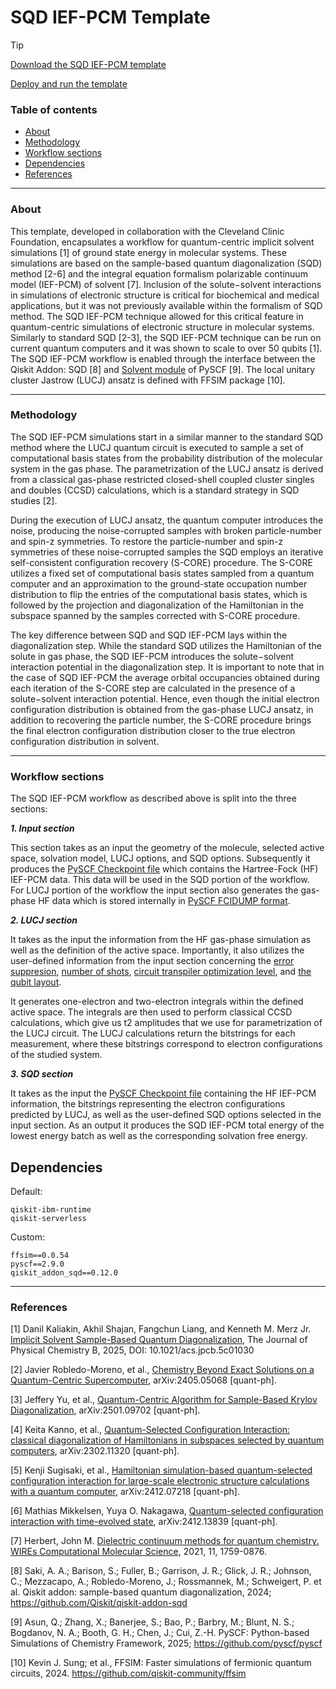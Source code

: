 # SQD IEF-PCM Template

> [!TIP]
> [Download the SQD IEF-PCM template](https://ibm.biz/sqd-pcm-template)
> 
> [Deploy and run the template](https://github.com/qiskit-community/qiskit-function-templates/blob/main/chemistry/sqd_pcm/deploy_and_run.ipynb)

### Table of contents

* [About](#about)
* [Methodology](#methodology)
* [Workflow sections](#workflow-sections)
* [Dependencies](#dependencies)
* [References](#references)

----------------------------------------------------------------------------------------------------
### About

This template, developed in collaboration with the Cleveland Clinic Foundation, encapsulates a workflow for quantum-centric implicit solvent simulations [1] of ground state energy in molecular systems. These simulations are based on the sample-based quantum diagonalization (SQD) method [2-6] and the integral equation formalism polarizable continuum model (IEF-PCM) of solvent [7]. Inclusion of the solute−solvent interactions in simulations of electronic structure is critical for biochemical and medical applications, but it was not previously available within the formalism of SQD method. The SQD IEF-PCM technique allowed for this critical feature in quantum-centric simulations of electronic structure in molecular systems. Similarly to standard SQD [2-3], the SQD IEF-PCM technique can be run on current quantum computers and it was shown to scale to over 50 qubits [1]. The SQD IEF-PCM workflow is enabled through the interface between the Qiskit Addon: SQD [8] and [Solvent module](https://pyscf.org/user/solvent.html) of PySCF [9]. The local unitary cluster Jastrow (LUCJ) ansatz is defined with FFSIM package [10]. 

----------------------------------------------------------------------------------------------------
### Methodology

The SQD IEF-PCM simulations start in a similar manner to the standard SQD method where the LUCJ quantum circuit is executed to sample a set of computational basis states from the probability distribution of the molecular system in the gas phase. The parametrization of the LUCJ ansatz is derived from a classical gas-phase restricted closed-shell coupled cluster singles and doubles (CCSD) calculations, which is a standard strategy in SQD studies [2].

 During the execution of LUCJ ansatz, the quantum computer introduces the noise, producing the noise-corrupted samples with broken particle-number and spin-z symmetries. To restore the particle-number and spin-z symmetries of these noise-corrupted samples the SQD employs an iterative self-consistent configuration recovery (S-CORE) procedure. The S-CORE utilizes a fixed set of computational basis states sampled from a quantum computer and an approximation to the ground-state occupation number distribution to flip the entries of the computational basis states, which is followed by the projection and diagonalization of the Hamiltonian in the subspace spanned by the samples corrected with S-CORE procedure. 

The key difference between SQD and SQD IEF-PCM lays within the diagonalization step. While the standard SQD utilizes the Hamiltonian of the solute in gas phase, the SQD IEF-PCM introduces the solute−solvent interaction potential in the diagonalization step.  It is important to note that in the case of SQD IEF-PCM the average orbital occupancies obtained during each iteration of the S-CORE step are calculated in the presence of a solute−solvent interaction potential. Hence, even though the initial electron configuration distribution is obtained from the gas-phase LUCJ ansatz, in addition to recovering the particle number, the S-CORE procedure brings the final electron configuration distribution closer to the true electron configuration distribution in solvent.

----------------------------------------------------------------------------------------------------
### Workflow sections

The SQD IEF-PCM workflow as described above is split into the three sections:

***1. Input section***

This section takes as an input the geometry of the molecule, selected active space, solvation model, LUCJ options, and SQD options. Subsequently it produces the [PySCF Checkpoint file](https://github.com/pyscf/pyscf.github.io/blob/master/examples/misc/02-chkfile.py) which contains the Hartree-Fock (HF) IEF-PCM data. This data will be used in the SQD portion of the workflow. For LUCJ portion of the workflow the input section also generates the gas-phase HF data which is stored internally in [PySCF FCIDUMP format](https://github.com/pyscf/pyscf.github.io/blob/master/examples/tools/01-fcidump.py). 

***2. LUCJ section***

It takes as the input the information from the HF gas-phase simulation as well as the definition of the active space. Importantly, it also utilizes the user-defined  information from the input section concerning the [error suppresion](https://docs.quantum.ibm.com/guides/configure-error-suppression), [number of shots](https://docs.quantum.ibm.com/api/qiskit/0.43/qiskit.primitives.Sampler), [circuit transpiler optimization level](https://docs.quantum.ibm.com/guides/set-optimization), and [the qubit layout](https://docs.quantum.ibm.com/api/qiskit/qiskit.transpiler.TranspileLayout).

It generates one-electron and two-electron integrals within the defined active space. The integrals are then used to perform classical CCSD calculations, which give us t2 amplitudes that we use for parametrization of the LUCJ circuit. The LUCJ calculations return the bitstrings for each measurement, where these bitstrings correspond to electron configurations of the studied system.

***3. SQD section***

It takes as the input the [PySCF Checkpoint file](https://github.com/pyscf/pyscf.github.io/blob/master/examples/misc/02-chkfile.py) containing the HF IEF-PCM information, the bitstrings representing the electron configurations predicted by LUCJ, as well as the user-defined SQD options selected in the input section. As an output it produces the SQD IEF-PCM total energy of the lowest energy batch as well as the corresponding solvation free energy. 


## Dependencies

Default:
```
qiskit-ibm-runtime
qiskit-serverless
````

Custom:
```
ffsim==0.0.54
pyscf==2.9.0
qiskit_addon_sqd==0.12.0
```

----------------------------------------------------------------------------------------------------
### References

[1] Danil Kaliakin, Akhil Shajan, Fangchun Liang, and Kenneth M. Merz Jr. [Implicit Solvent Sample-Based Quantum Diagonalization](https://pubs.acs.org/doi/10.1021/acs.jpcb.5c01030), The Journal of Physical Chemistry B, 2025, DOI: 10.1021/acs.jpcb.5c01030

[2] Javier Robledo-Moreno, et al., [Chemistry Beyond Exact Solutions on a Quantum-Centric Supercomputer](https://arxiv.org/abs/2405.05068), arXiv:2405.05068 [quant-ph].

[3] Jeffery Yu, et al., [Quantum-Centric Algorithm for Sample-Based Krylov Diagonalization](https://arxiv.org/abs/2501.09702), arXiv:2501.09702 [quant-ph].

[4] Keita Kanno, et al., [Quantum-Selected Configuration Interaction: classical diagonalization of Hamiltonians in subspaces selected by quantum computers](https://arxiv.org/abs/2302.11320), arXiv:2302.11320 [quant-ph].

[5] Kenji Sugisaki, et al., [Hamiltonian simulation-based quantum-selected configuration interaction for large-scale electronic structure calculations with a quantum computer](https://arxiv.org/abs/2412.07218), arXiv:2412.07218 [quant-ph].

[6] Mathias Mikkelsen, Yuya O. Nakagawa, [Quantum-selected configuration interaction with time-evolved state](https://arxiv.org/abs/2412.13839), arXiv:2412.13839 [quant-ph].

[7] Herbert, John M. [Dielectric continuum methods for quantum chemistry. WIREs Computational Molecular Science](https://wires.onlinelibrary.wiley.com/doi/10.1002/wcms.1519), 2021, 11, 1759-0876.

[8] Saki, A. A.; Barison, S.; Fuller, B.; Garrison, J. R.; Glick, J. R.; Johnson, C.; Mezzacapo, A.; Robledo-Moreno, J.; Rossmannek, M.; Schweigert, P. et al. Qiskit addon: sample-based quantum diagonalization, 2024; https://github.com/Qiskit/qiskit-addon-sqd

[9] Asun, Q.; Zhang, X.; Banerjee, S.; Bao, P.; Barbry, M.; Blunt, N. S.; Bogdanov, N. A.; Booth, G. H.; Chen, J.; Cui, Z.-H. PySCF: Python-based Simulations of Chemistry Framework, 2025; https://github.com/pyscf/pyscf

[10] Kevin J. Sung; et al., FFSIM: Faster simulations of fermionic quantum circuits, 2024. https://github.com/qiskit-community/ffsim
